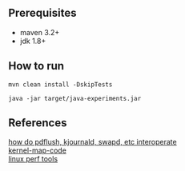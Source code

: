 ## Prerequisites
* maven 3.2+
* jdk 1.8+

## How to run

`mvn clean install -DskipTests`

`java -jar target/java-experiments.jar`

## References

[how do pdflush, kjournald, swapd, etc interoperate](https://unix.stackexchange.com/questions/76970/how-do-pdflush-kjournald-swapd-etc-interoperate)  
[kernel-map-code](http://makelinux.net/kernel_map/)  
[linux perf tools](http://www.brendangregg.com/linuxperf.html)  


